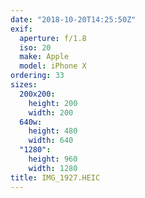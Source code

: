 ```yaml
---
date: "2018-10-20T14:25:50Z"
exif:
  aperture: f/1.8
  iso: 20
  make: Apple
  model: iPhone X
ordering: 33
sizes:
  200x200:
    height: 200
    width: 200
  640w:
    height: 480
    width: 640
  "1280":
    height: 960
    width: 1280
title: IMG_1927.HEIC
---
```

